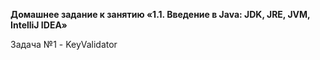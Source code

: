 **Домашнее задание к занятию «1.1. Введение в Java: JDK, JRE, JVM, IntelliJ IDEA»**

Задача №1 - KeyValidator
